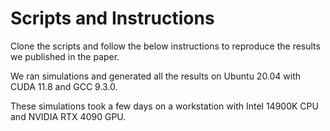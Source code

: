 # Scripts and Instructions
Clone the scripts and follow the below instructions to reproduce the results we published in the paper.

We ran simulations and generated all the results on Ubuntu 20.04 with CUDA 11.8 and GCC 9.3.0. 

These simulations took a few days on a workstation with Intel 14900K CPU and NVIDIA RTX 4090 GPU.
